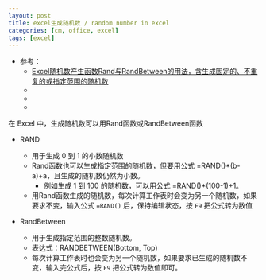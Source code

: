 ```yaml
---
layout: post
title: excel生成随机数 / random number in excel
categories: [cm, office, excel]
tags: [excel]
---
```


* 参考： 
  * [Excel随机数产生函数Rand与RandBetween的用法，含生成固定的、不重复的或指定范围的随机数](http://www.liangshunet.com/ca/201903/229603447.htm)
  * []()
  * []()
  * []()


在 Excel 中，生成随机数可以用Rand函数或RandBetween函数

* RAND
  * 用于生成 0 到 1 的小数随机数
  * Rand函数也可以生成指定范围的随机数，但要用公式 =RAND()*(b-a)+a，且生成的随机数仍然为小数。
    * 例如生成 1 到 100 的随机数，可以用公式 =RAND()*(100-1)+1。
  * 用Rand函数生成的随机数，每次计算工作表时会变为另一个随机数，如果要求不变，输入公式 `=RAND()` 后，保持编辑状态，按 `F9` 把公式转为数值

* RandBetween
  * 用于生成指定范围的整数随机数。
  * 表达式：RANDBETWEEN(Bottom, Top)
  * 每次计算工作表时也会变为另一个随机数，如果要求已生成的随机数不变，输入完公式后，按 `F9` 把公式转为数值即可。





